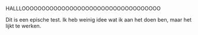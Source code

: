 HALLLOOOOOOOOOOOOOOOOOOOOOOOOOOOOOOOOOOO

Dit is een epische test. Ik heb weinig idee wat ik aan het doen ben, maar het lijkt te werken.